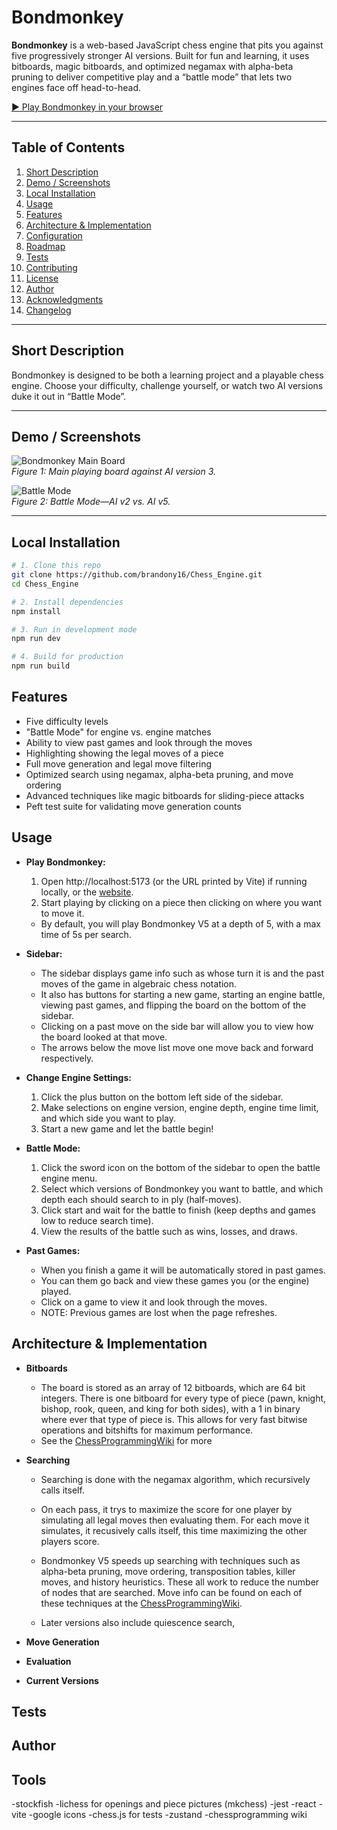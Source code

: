 # Bondmonkey

**Bondmonkey** is a web-based JavaScript chess engine that pits you against five
progressively stronger AI versions. Built for fun and learning, it uses
bitboards, magic bitboards, and optimized negamax with alpha-beta pruning to
deliver competitive play and a “battle mode” that lets two engines face off
head-to-head.

[▶️ Play Bondmonkey in your browser](https://brandony16.github.io/Chess_Engine/)

---

## Table of Contents

1. [Short Description](#short-description)
2. [Demo / Screenshots](#demo--screenshots)
3. [Local Installation](#local-installation)
4. [Usage](#usage)
5. [Features](#features)
6. [Architecture & Implementation](#architecture--implementation)
7. [Configuration](#configuration)
8. [Roadmap](#roadmap)
9. [Tests](#tests)
10. [Contributing](#contributing)
11. [License](#license)
12. [Author](#author)
13. [Acknowledgments](#acknowledgments)
14. [Changelog](#changelog)

---

## Short Description

Bondmonkey is designed to be both a learning project and a playable chess
engine. Choose your difficulty, challenge yourself, or watch two AI versions
duke it out in “Battle Mode”.

---

## Demo / Screenshots

![Bondmonkey Main Board](./assets/screenshot-main.png)  
_Figure 1: Main playing board against AI version 3._

![Battle Mode](./assets/screenshot-battle.png)  
_Figure 2: Battle Mode—AI v2 vs. AI v5._

---

## Local Installation

```bash
# 1. Clone this repo
git clone https://github.com/brandony16/Chess_Engine.git
cd Chess_Engine

# 2. Install dependencies
npm install

# 3. Run in development mode
npm run dev

# 4. Build for production
npm run build
```

<!-- Inlcude note on openings -->

## Features

- Five difficulty levels
- "Battle Mode" for engine vs. engine matches
- Ability to view past games and look through the moves
- Highlighting showing the legal moves of a piece
- Full move generation and legal move filtering
- Optimized search using negamax, alpha-beta pruning, and move ordering
- Advanced techniques like magic bitboards for sliding-piece attacks
- Peft test suite for validating move generation counts

## Usage

- **Play Bondmonkey:**

  1. Open http://localhost:5173 (or the URL printed by Vite) if running locally,
     or the [website](https://brandony16.github.io/Chess_Engine/).
  2. Start playing by clicking on a piece then clicking on where you want to
     move it.

  - By default, you will play Bondmonkey V5 at a depth of 5, with a max time of
    5s per search.

- **Sidebar:**

  - The sidebar displays game info such as whose turn it is and the past moves
    of the game in algebraic chess notation.
  - It also has buttons for starting a new game, starting an engine battle,
    viewing past games, and flipping the board on the bottom of the sidebar.
  - Clicking on a past move on the side bar will allow you to view how the board
    looked at that move.
  - The arrows below the move list move one move back and forward respectively.

- **Change Engine Settings:**

  1. Click the plus button on the bottom left side of the sidebar.
  2. Make selections on engine version, engine depth, engine time limit, and
     which side you want to play.
  3. Start a new game and let the battle begin!

- **Battle Mode:**

  1. Click the sword icon on the bottom of the sidebar to open the battle engine
     menu.
  2. Select which versions of Bondmonkey you want to battle, and which depth
     each should search to in ply (half-moves).
  3. Click start and wait for the battle to finish (keep depths and games low to
     reduce search time).
  4. View the results of the battle such as wins, losses, and draws.

- **Past Games:**
  - When you finish a game it will be automatically stored in past games.
  - You can them go back and view these games you (or the engine) played.
  - Click on a game to view it and look through the moves.
  - NOTE: Previous games are lost when the page refreshes.

## Architecture & Implementation

- **Bitboards**

  - The board is stored as an array of 12 bitboards, which are 64 bit integers.
    There is one bitboard for every type of piece (pawn, knight, bishop, rook,
    queen, and king for both sides), with a 1 in binary where ever that type of
    piece is. This allows for very fast bitwise operations and bitshifts for
    maximum performance.
  - See the
    [ChessProgrammingWiki](https://www.chessprogramming.org/Bitboard_Board-Definition)
    for more

- **Searching**

  - Searching is done with the negamax algorithm, which recursively calls
    itself.
  - On each pass, it trys to maximize the score for one player by simulating all
    legal moves then evaluating them. For each move it simulates, it recusively
    calls itself, this time maximizing the other players score.
  - Bondmonkey V5 speeds up searching with techniques such as alpha-beta
    pruning, move ordering, transposition tables, killer moves, and history
    heuristics. These all work to reduce the number of nodes that are searched.
    Move info can be found on each of these techniques at the
    [ChessProgrammingWiki](https://www.chessprogramming.org/Main_Page).
  
  - Later versions also include quiescence search, 

- **Move Generation**

- **Evaluation**

- **Current Versions**

## Tests

<!-- clone the repo then run npm test for all suites, or npm run [FILE_NAME] for a specific suite -->
<!-- For perft tests, go into the file then comment out the cases you dont want, and add any cases you do want -->

## Author

<!-- Made by brandon young 2025 -->

## Tools

<!-- Get links to all of these and maybe icons -->

-stockfish -lichess for openings and piece pictures (mkchess) -jest -react -vite
-google icons -chess.js for tests -zustand -chessprogramming wiki
